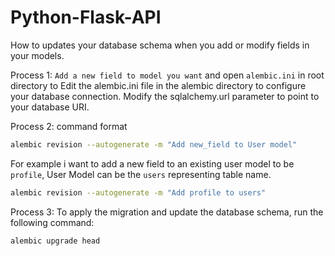 # Python-Flask-API

How to updates your database schema when you add or modify fields in your models.

Process 1: `Add a new field to model you want` and open  `alembic.ini` in root directory to Edit the alembic.ini file in the alembic directory to configure your database connection. Modify the sqlalchemy.url parameter to point to your database URI.

Process 2: command format

```bash
alembic revision --autogenerate -m "Add new_field to User model"
```

For example i want to add a new field to an existing user model to be `profile`, User Model can be the `users` representing table name.

```bash
alembic revision --autogenerate -m "Add profile to users"
```

Process 3: To apply the migration and update the database schema, run the following command:

```bash
alembic upgrade head
```



